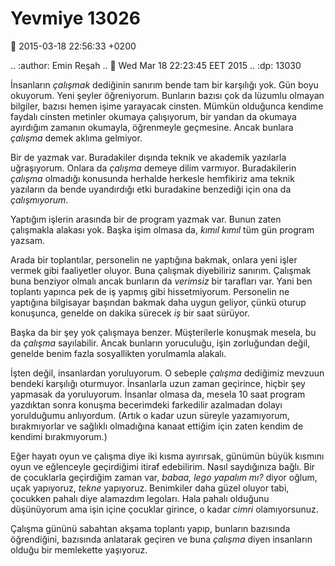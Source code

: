 Yevmiye 13026
=============

:date: 2015-03-18 22:56:33 +0200

.. :author: Emin Reşah
.. :date: Wed Mar 18 22:23:45 EET 2015 
.. :dp: 13030 

İnsanların *çalışmak* dediğinin sanırım bende tam bir karşılığı
yok. Gün boyu okuyorum. Yeni şeyler öğreniyorum. Bunların bazısı çok
da lüzumlu olmayan bilgiler, bazısı hemen işime yarayacak
cinsten. Mümkün olduğunca kendime faydalı cinsten metinler okumaya
çalışıyorum, bir yandan da okumaya ayırdığım zamanın okumayla,
öğrenmeyle geçmesine. Ancak bunlara *çalışma* demek aklıma gelmiyor.

Bir de yazmak var. Buradakiler dışında teknik ve akademik yazılarla
uğraşıyorum. Onlara da *çalışma* demeye dilim varmıyor. Buradakilerin
*çalışma* olmadığı konusunda herhalde herkesle hemfikiriz ama teknik
yazıların da bende uyandırdığı etki buradakine benzediği için ona da
*çalışmıyorum*.

Yaptığım işlerin arasında bir de program yazmak var. Bunun zaten
çalışmakla alakası yok. Başka işim olmasa da, *kımıl kımıl* tüm gün
program yazsam.

Arada bir toplantılar, personelin ne yaptığına bakmak, onlara yeni
işler vermek gibi faaliyetler oluyor. Buna çalışmak diyebiliriz
sanırım. Çalışmak buna benziyor olmalı ancak bunların da *verimsiz*
bir tarafları var. Yani ben toplantı yapınca pek de iş yapmış gibi
hissetmiyorum. Personelin ne yaptığına bilgisayar başından bakmak daha
uygun geliyor, çünkü oturup konuşunca, genelde on dakika sürecek *iş*
bir saat sürüyor.

Başka da bir şey yok çalışmaya benzer. Müşterilerle konuşmak mesela,
bu da *çalışma* sayılabilir. Ancak bunların yoruculuğu, işin
zorluğundan değil, genelde benim fazla sosyallikten yorulmamla
alakalı.

İşten değil, insanlardan yoruluyorum. O sebeple *çalışma* dediğimiz
mevzuun bendeki karşılığı oturmuyor. İnsanlarla uzun zaman geçirince,
hiçbir şey yapmasak da yoruluyorum. İnsanlar olmasa da, mesela 10 saat
program yazdıktan sonra konuşma becerimdeki farkedilir azalmadan
dolayı yorulduğumu anlıyordum. (Artık o kadar uzun süreyle
yazamıyorum, bırakmıyorlar ve sağlıklı olmadığına kanaat ettiğim için
zaten kendim de kendimi bırakmıyorum.)

Eğer hayatı oyun ve çalışma diye iki kısma ayırırsak, günümün büyük
kısmını oyun ve eğlenceyle geçirdiğimi itiraf edebilirim. Nasıl
saydığınıza bağlı. Bir de çocuklarla geçirdiğim zaman var, *babaa,
lego yapalım mı?* diyor oğlum, uçak yapıyoruz, *tekne*
yapıyoruz. Benimkiler daha güzel oluyor tabi, çocukken pahalı diye
alamazdım legoları. Hala pahalı olduğunu düşünüyorum ama işin içine
çocuklar girince, o kadar *cimri* olamıyorsunuz.

Çalışma gününü sabahtan akşama toplantı yapıp, bunların bazısında
öğrendiğini, bazısında anlatarak geçiren ve buna *çalışma* diyen
insanların olduğu bir memlekette yaşıyoruz.

 



